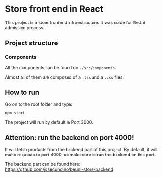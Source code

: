 # Store front end in React
This project is a store frontend infraestructure.
It was made for BeUni admission process.

## Project structure

### Components
All the components can be found on ```./src/components```.

Almost all of them are composed of a ```.tsx``` and a ```.css``` files.

## How to run
Go on to the root folder and type:

```npm start```

The project will run by default in Port 3000.

## Attention: run the backend on port 4000!
It will fetch products from the backend part of this project. 
By default, it will make requests to port 4000, so make sure to run the backend on this port.

The backend part can be found here: https://github.com/jpsecundino/beuni-store-backend
